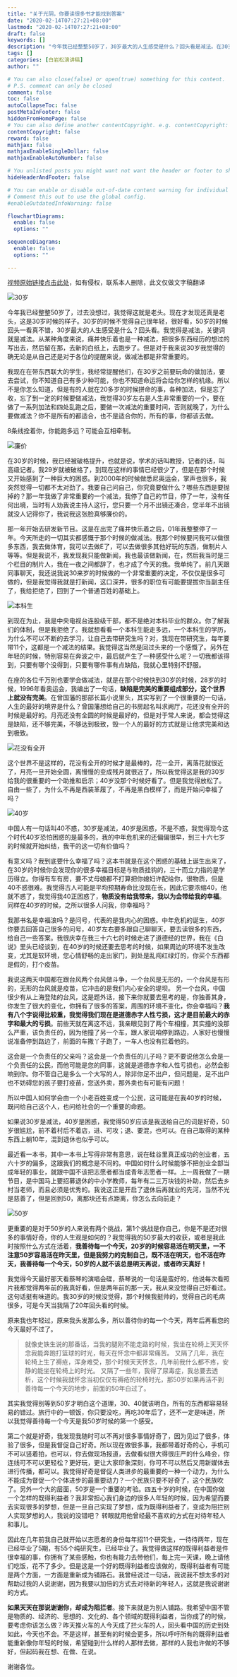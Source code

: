 ```yaml
---
title: "关于光阴，你要读很多书才能找到答案"
date: "2020-02-14T07:27:21+08:00"
lastmod: "2020-02-14T07:27:21+08:00"
draft: false
keywords: []
description: "今年我已经整整50岁了，30岁最大的人生感受是什么？回头看是减法。在30岁之前要玩命的做加法，要去尝试，40岁是困惑，不是不惑，这个时代40岁恐怕困惑的是最多的，我干的这一切有价值吗？有意义吗？我到底要什么物质没有给我带来，我以为会带给我的幸福，50岁很尴尬，你怎么去向前走就不该总是明天再说，或者昨天真好，我觉得今天最好，但是我督促自己，好奇是督促人类进步的最重要的一个动力。一个民族只要不好奇了，这个民族吹了，我也许做的不够好，但起码我在想、在做、在说。"
tags: []
categories: [白岩松演讲稿]
author: ""

# You can also close(false) or open(true) something for this content.
# P.S. comment can only be closed
comment: false
toc: false
autoCollapseToc: false
postMetaInFooter: false
hiddenFromHomePage: false
# You can also define another contentCopyright. e.g. contentCopyright: "This is another copyright."
contentCopyright: false
reward: false
mathjax: false
mathjaxEnableSingleDollar: false
mathjaxEnableAutoNumber: false

# You unlisted posts you might want not want the header or footer to show
hideHeaderAndFooter: false

# You can enable or disable out-of-date content warning for individual post.
# Comment this out to use the global config.
#enableOutdatedInfoWarning: false

flowchartDiagrams:
  enable: false
  options: ""

sequenceDiagrams: 
  enable: false
  options: ""

---
```


[视频原始链接点击此处](https://v.youku.com/v_show/id_XNDI5MzA4NjcyNA)，如有侵权，联系本人删除，此文仅做文字稿翻译

![30岁](30岁.jpg)

今年我已经整整50岁了，过去没想过，我觉得这就是老头。现在才发现还真是老头，这是30岁时候的样子。30岁的时候不觉得自己很年轻，很好看，50岁的时候回头一看真不错，30岁最大的人生感受是什么？回头看。我觉得是减法，关键词就是减法。从某种角度来说，痛并快乐着也是一种减法，把很多东西经历的想过的写出去，然后留在那，去新的白纸上，去跑步了。但是对于我来说30岁我觉得的确无论是从自己还是对于各位的提醒来说，做减法都是非常重要的。

我现在在带东西联大的学生，我经常提醒他们，在30岁之前要玩命的做加法，要去尝试，你不知道自己有多少种可能，你也不知道命运将会给你怎样的机缘。所以不是你怎么知道，但是有的人就在20多岁的时候拼命的事，各种加法，但是忘了收，忘了到一定的时候要做减法，我觉得30岁左右是人生非常重要的一个，要在做了一系列加法和四处乱跑之后，要做一次减法的重要时间，否则就晚了，为什么要做减法？你不是所有的都适合，也不是适合你的，所有的事，你都该去做。

8条线拴着你，你能跑多远？可能会互相牵制。

![廉价](廉价.jpg)

在30岁的时候，我已经被破格提升，也就是说，学术的话叫教授，记者的话，叫高级记者。我29岁就被破格了，到现在这样的事情已经很少了，但是在那个时候又开始感到了一种巨大的困惑。到2000年的时候做悉尼奥运会，掌声也很多，我突然觉得一切都不太对劲了。我要自己问自己，你究竟要做什么？哪些东西是要抛掉的？那一年我做了非常重要的一个减法，我停了自己的节目，停了一年，没有任何出境，当时有人劝我说主持人这行，您只要一个月不出镜还凑合，您半年不出镜就没人记得你了，我说我这张脸真够廉价的。

那一年开始去研发新节目。这是在出完了痛并快乐着之后，01年我整整停了一年。今天所走的一切其实都感慨于那个时候的做减法。我那个时候要问我可以做很多东西，我去做体育，我可以去做E了，可以去做很多其他好玩的东西，做制片人等等。但是我说不，我发现我只能做新闻，我也最该做新闻，在，然后我当时是三个栏目的制片人，我在一夜之间都辞了，也才成了今天的我。我单纯了。前几天跟同事聊天，我还说我说30来岁的时候做的一个非常重要的决定，不仅仅是很多可做的，但是我觉得我就是打新闻，这口深井，很多的职位有可能要提拔你当副主任了，我给拒绝了，回到了一个普通百姓的基础上。

![本科生](本科生.jpg)

到现在为止，我是中央电视台连股级干部，都不是绝对本科毕业的群众。你了解我们的体制，但是我拒绝了。我就想看看一个本科生能走多远，一个本科生的学历，为什么不可以不断的去学习，让自己去带研究生吗？对，我现在带研究生，每年要带11个，这都是一个减法的结果。我觉得这当然是回过头来的一个感慨了。另外在年轻的时候，特别容易在奔波之中，最后就产生了一种感受什么呢？一切我都该得到，只要有哪个没得到，只要有哪件事有点缺陷，我就心里特别不舒服。

在座的各位千万别也要学会做减法，就是在那个时候快到30岁的时候，28岁的时候，1996年看奥运会，我编出了一句话，**缺陷是完美的重要组成部分，这个世界上就没有完美**。在曾国藩的那部长篇小说里头，其实写到了一个很重要的一句话，人生的最好的境界是什么？曾国藩想给自己的书房起名叫求阙厅，花还没有全开的时候是最好的。月亮还没有全圆的时候是最好的，但是对于常人来说，都会觉得这是缺陷，还不够完美，不够达到极致，毁一个人的最好的方式就是让他求完美和达到极致。

![花没有全开](花没有全开.jpg)

这个世界不是这样的，花没有全开的时候才是最棒的，花一全开，离落花就很近了，月亮一旦开始全圆，离慢慢的变成残月就很近了，所以我觉得这是我的30岁给我的很重要的一个助推和启示；40岁没那个时候好看了。但是我觉得放松了。自由一些了，为什么不再是西装革履了，不再是黑白模样了，而是开始问幸福了吗？

![40岁](40岁.jpg)

中国人有一句话叫40不惑，30岁是减法，40岁是困惑，不是不惑，我觉得现今这个时代40岁恐怕困惑的是最多的，我的中年危机来的还偏偏很早，到三十六七岁的时候就开始纠结，我干的这一切有价值吗？ 

有意义吗？我到底要什么幸福了吗？这本书就是在这个困惑的基础上诞生出来了，在30岁的时候你会发现你的很多幸福目标是与物质挂钩的，三十而立力指的是学历得立。你得有车有房，要不丈母娘都不打算把你媳妇许配给你，很物质，但是40不惑很难。我觉得古人可能是平均预期寿命比没现在长，因此它要浓缩40，他就不惑了，我觉得我40正困惑了，**物质没有给我带来，我以为会带给我的幸福**。同样在40岁的时候，之所以很多人问我，你幸福吗？

我那书名是幸福浪吗？是问号，代表的是我内心的困惑。中年危机的诞生，40岁你要去回答自己很多的问号，40岁左右要多跟自己聊聊天，要去读很多的东西，给自己一些答案。我很庆幸在我三十六七的时候走进了道德经的世界，我在《白说》里头已经谈到，在40岁的时候还要去思考的时候，如果周边的环境不发生改变，尤其是软环境，您心情舒畅的走出家门，到处是乱闯红绿灯的，你买个东西都是假的，打个疫苗。

我说这两天中国都在跟台风两个台风做斗争，一个台风是无形的，一个台风是有形的，无形的台风就是疫苗，它冲击的是我们内心安全的堤坝。 另一个台风，中国很少有从上海登陆的台风，这是题外话，接下来你就要去思考的是，你独善其身，你发生了很大的变化，你拥有了很多的答案，周围的环境不变化，你会幸福吗？**我有八个字说得比较重，我觉得我们现在是道德赤字人性亏损，这才是目前最大的赤字和最大的亏损**。前些天就在离这不远，我亲眼见到了两个车相撞，其实撞的没那么严重，该负责任的，因为他撞了另一个车，跟人家说咱停到路边，人家好也慢慢说准备停到路边了，前面的车撒丫子跑了，一车人也没有拦着他的。

这会是一个负责任的父亲吗？这会是一个负责任的儿子吗？更不要说他怎么会是一个负责任的公民，而他可能是您的同事，这就是道德赤字和人性亏损也，必然会影响到你。你不管自己是多么一个大写的人，除非你足不出户，但问题是，足不出户也不妨碍您的孩子要打疫苗，您送外卖，那外卖也有可能有问题！

所以中国人如何学会由一个小老百姓变成一个公民，这可能是在我40岁的时候，既问给自己这个人，也问给社会的一个重要的命题。

如果说30岁是减法，40岁是困惑，我觉得50岁应该是我送给自己的词是好奇，50岁很尴尬，前不着村后不着店，进、可攻；退、要混，也可以。在自己取得的某种东西上躺10年，混到退休也似乎可以。

最近看一本书，其中一本书上写得非常有意思，说在硅谷里真正成功的创业者，五六十岁的偏多，这跟我们的概念是不同的。中国如何什么时候能够不把创业全部当成年轻的事业，就跟中国不该把志愿者都当成青年志愿者一样。上一周我做了一期节目，是中国马上要招募退休的中小学教师，每年有二三万块钱的补助，然后去乡村当老师，而且必须是优秀的。我说这正是开启了退休后再就业的先河，当然不光是慈善了，但是回到50，离那块还有点距离，你怎么去向前走？

![50岁](50岁.jpg)

更重要的是对于50岁的人来说有两个挑战，第1个挑战是你自己，你是不是还对很多的事情好奇，你的人生观是如何的？我觉得我的50岁最大的收获，或者是我此时按照什么方式在活着，**我善待每一个今天，20岁的时候容易活在明天里，一不注意50岁容易活在昨天里，但是我努力的克制自己，既不活在明天，也不活在昨天，我善待每一个今天，50岁的人就不该总是明天再说，或者昨天真好！**

我觉得今天最好那天看蔡琴的演唱会碟，蔡琴说的一句话是蛮好的，他说每次看照片我都觉得两年前的我真好看，但是两年前的那一天，我从来没觉得自己好看过。这句话挺有味道的。我30岁的时候没觉得，那个时候我挺帅的，觉得自己的毛病很多，可是今天当我隔了20年回头看的时候。

原来我也年轻过，原来我头发那么多，所以善待你的每一个今天，两年后再看您的今天最好不过了。

>就像史铁生说的那番话，当我的腿刚不能走路的时候，我坐在轮椅上天天怀念我能奔跑打篮球的时光，每天在怀念中都非常痛苦。
>又隔了几年，我在轮椅上生了褥疮，浑身难受，那个时候天天怀念，几年前我什么都不疼，安静的能坐在轮椅上的时光。
>又隔了一些年，我得了尿毒症，我总要去透析，这个时候我就怀念当初仅仅有褥疮的轮椅时光，那50岁如果再活不到善待每一个今天的地步，前面的50年白过了。

其实我觉得别等到50岁才明白这个道理，30、40就该明白，所有的东西都容易轻易的错过。旅行中的一顿饭，你只要没吃，再吃30年后了，还不一定是味道，所以我觉得善待每一个今天是我50岁时候的第一个感受。

第二个就是好奇，我发现我随时可以不再对很多事情好奇了，因为见过了很多，体验了很多，但是我督促自己好奇。所以现在做很多事，我都带着好奇的心，手机可不可以竖着拍，也可以，你去做现场报道，去做看似很大得很庄严的什么峰会，你连线可不可以更轻松？更好玩，更让大家印象深刻，你可不可以然后又用新媒体去进行传播，都可以。我觉得好奇是督促人类进步的最重要的一种一个动力，为什么不能成为督促一个个体进步的最重要动力？一个民族只要不好奇了，这个民族吹了。另外一个大的层面，50岁是一个重要的考验。四五十岁的时候，在中国你做一个怎样的既得利益者？我非常担心我们身边的很多人年轻的时候，因为希望而要去实现很多的梦想，但是一旦自己实现了梦想，成为既得利益者了，变成为阻拦别人实现梦想的人，我说的没错吧？ 转眼就用他曾经最不喜欢的方式在对待年轻人和事儿。

因此在几年前我自己就开始以志愿者的身份每年招11个研究生，一待待两年，现在已经毕业了5期，有55个纯研究生，已经毕业了。我觉得做这样的既得利益者是件很幸福的事，你拥有了某些感触，你也有能力去带他们，每上完一天课，晚上请他们吃饭，花不了多少。但是这是一个好的既得利益者应该做的，既得利益者有可能是两个方面，一方面是重新成为铺路石。我曾经说过一句话，我说我不想太多的对帮助过我的人说谢谢，因为我要以加倍的方式去对待新的年轻人，这就是我说谢谢的方式。

**如果天天在那说谢谢你，却成为阻拦者**。接下来就是为别人铺路。我希望中国不管是物质的、经济的、思想的、文化的、各个领域的既得利益者，当你成了的时候，要考虑你该怎么做？昨天推火车的人今天成了拦火车的人，回头看中国的历史到处如此，今天也不会。不是这样，甚至有的时候会更多，所以呼吁所有的既得利益者能重新像你年轻的时候，希望碰到什么样的人那样去做，那样的人我也许做的不够好，但起码我在想、在做、在说。

谢谢各位。
